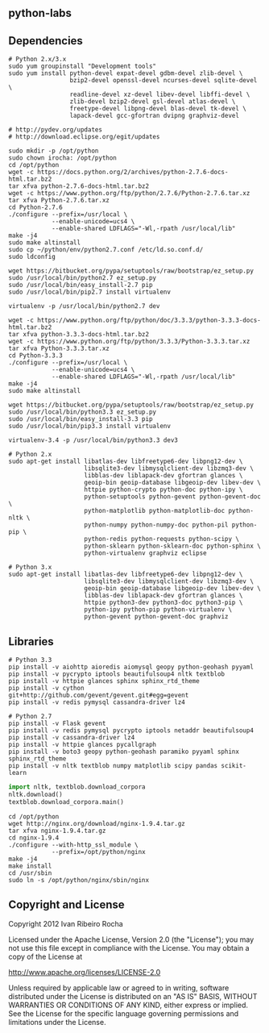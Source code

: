 
python-labs
-----------

Dependencies
-----------

```shell
# Python 2.x/3.x
sudo yum groupinstall "Development tools"
sudo yum install python-devel expat-devel gdbm-devel zlib-devel \
                 bzip2-devel openssl-devel ncurses-devel sqlite-devel \
                 readline-devel xz-devel libev-devel libffi-devel \
                 zlib-devel bzip2-devel gsl-devel atlas-devel \
                 freetype-devel libpng-devel blas-devel tk-devel \
                 lapack-devel gcc-gfortran dvipng graphviz-devel

# http://pydev.org/updates
# http://download.eclipse.org/egit/updates

sudo mkdir -p /opt/python
sudo chown irocha: /opt/python
cd /opt/python
wget -c https://docs.python.org/2/archives/python-2.7.6-docs-html.tar.bz2
tar xfva python-2.7.6-docs-html.tar.bz2
wget -c https://www.python.org/ftp/python/2.7.6/Python-2.7.6.tar.xz
tar xfva Python-2.7.6.tar.xz
cd Python-2.7.6
./configure --prefix=/usr/local \
            --enable-unicode=ucs4 \
            --enable-shared LDFLAGS="-Wl,-rpath /usr/local/lib"
make -j4
sudo make altinstall
sudo cp ~/python/env/python2.7.conf /etc/ld.so.conf.d/
sudo ldconfig

wget https://bitbucket.org/pypa/setuptools/raw/bootstrap/ez_setup.py
sudo /usr/local/bin/python2.7 ez_setup.py
sudo /usr/local/bin/easy_install-2.7 pip
sudo /usr/local/bin/pip2.7 install virtualenv

virtualenv -p /usr/local/bin/python2.7 dev

wget -c https://www.python.org/ftp/python/doc/3.3.3/python-3.3.3-docs-html.tar.bz2
tar xfva python-3.3.3-docs-html.tar.bz2
wget -c https://www.python.org/ftp/python/3.3.3/Python-3.3.3.tar.xz
tar xfva Python-3.3.3.tar.xz
cd Python-3.3.3
./configure --prefix=/usr/local \
            --enable-unicode=ucs4 \
            --enable-shared LDFLAGS="-Wl,-rpath /usr/local/lib"
make -j4
sudo make altinstall

wget https://bitbucket.org/pypa/setuptools/raw/bootstrap/ez_setup.py
sudo /usr/local/bin/python3.3 ez_setup.py
sudo /usr/local/bin/easy_install-3.3 pip
sudo /usr/local/bin/pip3.3 install virtualenv

virtualenv-3.4 -p /usr/local/bin/python3.3 dev3
```

```shell
# Python 2.x
sudo apt-get install libatlas-dev libfreetype6-dev libpng12-dev \
                     libsqlite3-dev libmysqlclient-dev libzmq3-dev \
                     libblas-dev liblapack-dev gfortran glances \
                     geoip-bin geoip-database libgeoip-dev libev-dev \
                     httpie python-crypto python-doc python-ipy \
                     python-setuptools python-gevent python-gevent-doc \
                     python-matplotlib python-matplotlib-doc python-nltk \
                     python-numpy python-numpy-doc python-pil python-pip \
                     python-redis python-requests python-scipy \
                     python-sklearn python-sklearn-doc python-sphinx \
                     python-virtualenv graphviz eclipse

# Python 3.x
sudo apt-get install libatlas-dev libfreetype6-dev libpng12-dev \
                     libsqlite3-dev libmysqlclient-dev libzmq3-dev \
                     geoip-bin geoip-database libgeoip-dev libev-dev \
                     libblas-dev liblapack-dev gfortran glances \
                     httpie python3-dev python3-doc python3-pip \
                     python-ipy python-pip python-virtualenv \
                     python-gevent python-gevent-doc graphviz
```

Libraries
-----------

```shell
# Python 3.3
pip install -v aiohttp aioredis aiomysql geopy python-geohash pyyaml
pip install -v pycrypto iptools beautifulsoup4 nltk textblob
pip install -v httpie glances sphinx sphinx_rtd_theme
pip install -v cython git+http://github.com/gevent/gevent.git#egg=gevent
pip install -v redis pymysql cassandra-driver lz4

# Python 2.7
pip install -v Flask gevent
pip install -v redis pymysql pycrypto iptools netaddr beautifulsoup4
pip install -v cassandra-driver lz4
pip install -v httpie glances pycallgraph
pip install -v boto3 geopy python-geohash paramiko pyyaml sphinx sphinx_rtd_theme
pip install -v nltk textblob numpy matplotlib scipy pandas scikit-learn
```

```python
import nltk, textblob.download_corpora
nltk.download()
textblob.download_corpora.main()
```

```shell
cd /opt/python
wget http://nginx.org/download/nginx-1.9.4.tar.gz
tar xfva nginx-1.9.4.tar.gz
cd nginx-1.9.4
./configure --with-http_ssl_module \
            --prefix=/opt/python/nginx
make -j4
make install
cd /usr/sbin
sudo ln -s /opt/python/nginx/sbin/nginx
```

Copyright and License
---------------------
Copyright 2012 Ivan Ribeiro Rocha

Licensed under the Apache License, Version 2.0 (the "License");
you may not use this file except in compliance with the License.
You may obtain a copy of the License at

   http://www.apache.org/licenses/LICENSE-2.0

Unless required by applicable law or agreed to in writing, software
distributed under the License is distributed on an "AS IS" BASIS,
WITHOUT WARRANTIES OR CONDITIONS OF ANY KIND, either express or implied.
See the License for the specific language governing permissions and
limitations under the License.

[Python]: http://python.org/
